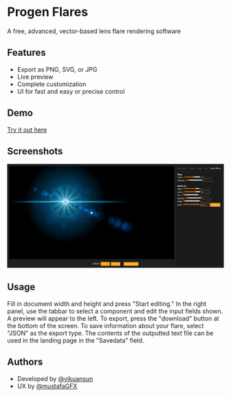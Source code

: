 
# Progen Flares

A free, advanced, vector-based lens flare rendering software


## Features

- Export as PNG, SVG, or JPG
- Live preview
- Complete customization
- UI for fast and easy or precise control


## Demo

[Try it out here](https://yikuansun.github.io/progenflares)


## Screenshots

![App Screenshot](https://github.com/yikuansun/progenflares/blob/master/screenshot.png?raw=true)


## Usage

Fill in document width and height and press "Start editing." In the right panel, use the tabbar to select a component and edit the input fields shown. A preview will appear to the left. To export, press the "download" button at the bottom of the screen. To save information about your flare, select "JSON" as the export type. The contents of the outputted text file can be used in the landing page in the "Savedata" field.


## Authors

 - Developed by [@yikuansun](https://github.com/yikuansun)
 - UX by [@mustafaGFX](https://github.com/mustafaGFX)
